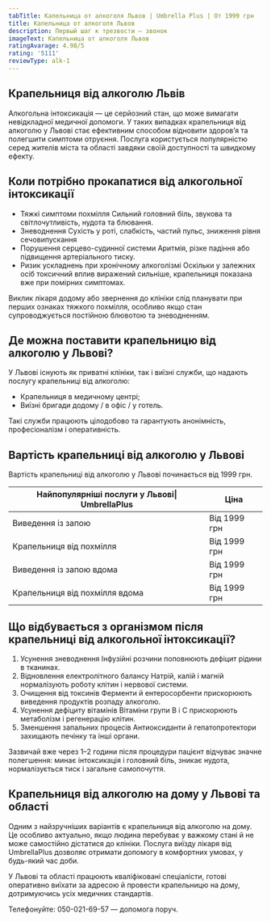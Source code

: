 ```yaml
---
tabTitle: Капельница от алкоголя Львов | Umbrella Plus | От 1999 грн
title: Капельница от алкоголя Львов
description: Первый шаг к трезвости — звонок
imageText: Капельница от алкоголя Львов
ratingAvarage: 4.98/5
rating: '5111'
reviewType: alk-1
---
```


## Крапельниця від алкоголю Львів

Алкогольна інтоксикація — це серйозний стан, що може вимагати невідкладної медичної допомоги. У таких випадках крапельниця від алкоголю у Львові стає ефективним способом відновити здоров’я та полегшити симптоми отруєння. Послуга користується популярністю серед жителів міста та області завдяки своїй доступності та швидкому ефекту.

## Коли потрібно прокапатися від алкогольної інтоксикації

* Тяжкі симптоми похмілля
  Сильний головний біль, звукова та світлочутливість, нудота та блювання.
* Зневоднення
  Сухість у роті, слабкість, частий пульс, зниження рівня сечовипускання
* Порушення серцево-судинної системи
  Аритмія, різке падіння або підвищення артеріального тиску.
* Ризик ускладнень при хронічному алкоголізмі
  Оскільки у залежних осіб токсичний вплив виражений сильніше, крапельниця показана вже при помірних симптомах.

Виклик лікаря додому або звернення до клініки слід планувати при перших ознаках тяжкого похмілля, особливо якщо стан супроводжується постійною блювотою та зневодненням.

## Де можна поставити крапельницю від алкоголю у Львові?

У Львові існують як приватні клініки, так і виїзні служби, що надають послугу крапельниці від алкоголю:

* Крапельниця в медичному центрі;
* Виїзні бригади додому / в офіс / у готель.

Такі служби працюють цілодобово та гарантують анонімність, професіоналізм і оперативність.

## Вартість крапельниці від алкоголю у Львові

Вартість крапельниці від алкоголю у Львові починається від 1999 грн.

| Найпопулярніші послуги у Львові\| UmbrellaPlus | Ціна         |
| ---------------------------------------------- | ------------ |
| Виведення із запою                             | Від 1999 грн |
| Крапельниця від похмілля                       | Від 1999 грн |
| Виведення із запою вдома                       | Від 1999 грн |
| Крапельниця від похмілля вдома                 | Від 1999 грн |

## Що відбувається з організмом після крапельниці від алкогольної інтоксикації?

1. Усунення зневоднення
    Інфузійні розчини поповнюють дефіцит рідини в тканинах.
2. Відновлення електролітного балансу
    Натрій, калій і магній нормалізують роботу клітин і нервової системи.
3. Очищення від токсинів
    Ферменти й ентеросорбенти прискорюють виведення продуктів розпаду алкоголю.
4. Усунення дефіциту вітамінів
    Вітаміни групи B і C прискорюють метаболізм і регенерацію клітин.
5. Зменшення запальних процесів
    Антиоксиданти й гепатопротектори захищають печінку та інші органи.

Зазвичай вже через 1–2 години після процедури пацієнт відчуває значне полегшення: минає інтоксикація і головний біль, зникає нудота, нормалізується тиск і загальне самопочуття.

## Крапельниця від алкоголю на дому у Львові та області

Одним з найзручніших варіантів є крапельниця від алкоголю на дому. Це особливо актуально, якщо людина перебуває у важкому стані й не може самостійно дістатися до клініки. Послуга виїзду лікаря від UmbrellaPlus дозволяє отримати допомогу в комфортних умовах, у будь-який час доби. 

У Львові та області працюють кваліфіковані спеціалісти, готові оперативно виїхати за адресою й провести крапельницю на дому, дотримуючись усіх медичних стандартів.

Телефонуйте: 050-021-69-57 — допомога поруч.
